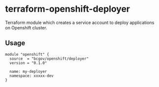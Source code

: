 # terraform-openshift-deployer

Terraform module which creates a service account to deploy applications on Openshift cluster.

## Usage

```hcl
module "openshift" {
  source  = "bcgov/openshift/deployer"
  version = "0.1.0"

  name: my-deployer
  namespace: xxxxx-dev
}
```
